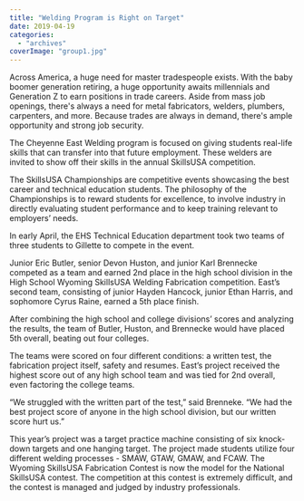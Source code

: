 ```yaml
---
title: "Welding Program is Right on Target"
date: 2019-04-19
categories: 
  - "archives"
coverImage: "group1.jpg"
---
```


Across America, a huge need for master tradespeople exists. With the baby boomer generation retiring, a huge opportunity awaits millennials and Generation Z to earn positions in trade careers. Aside from mass job openings, there's always a need for metal fabricators, welders, plumbers, carpenters, and more. Because trades are always in demand, there's ample opportunity and strong job security.

The Cheyenne East Welding program is focused on giving students real-life skills that can transfer into that future employment. These welders are invited to show off their skills in the annual SkillsUSA competition.

The SkillsUSA Championships are competitive events showcasing the best career and technical education students. The philosophy of the Championships is to reward students for excellence, to involve industry in directly evaluating student performance and to keep training relevant to employers’ needs.

In early April, the EHS Technical Education department took two teams of three students to Gillette to compete in the event.

Junior Eric Butler, senior Devon Huston, and junior Karl Brennecke competed as a team and earned 2nd place in the high school division in the High School Wyoming SkillsUSA Welding Fabrication competition. East’s second team, consisting of junior Hayden Hancock, junior Ethan Harris, and sophomore Cyrus Raine, earned a 5th place finish.

After combining the high school and college divisions’ scores and analyzing the results, the team of Butler, Huston, and Brennecke would have placed 5th overall, beating out four colleges.

The teams were scored on four different conditions: a written test, the fabrication project itself, safety and resumes. East’s project received the highest score out of any high school team and was tied for 2nd overall, even factoring the college teams.

“We struggled with the written part of the test,” said Brenneke. “We had the best project score of anyone in the high school division, but our written score hurt us.”

This year’s project was a target practice machine consisting of six knock-down targets and one hanging target. The project made students utilize four different welding processes - SMAW, GTAW, GMAW, and FCAW. The Wyoming SkillsUSA Fabrication Contest is now the model for the National SkillsUSA contest. The competition at this contest is extremely difficult, and the contest is managed and judged by industry professionals.
